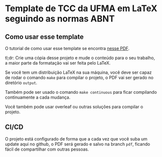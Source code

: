 # Template de TCC da UFMA em LaTeX seguindo as normas ABNT

## Como usar esse template

O tutorial de como usar esse template se encontra [nesse PDF](https://github.com/alyssoncs/ufma-tcc-template/blob/pdf/monografia.pdf).

tl;dr: Crie uma cópia desse projeto e mude o conteúdo para o seu trabalho, a maior parte da formatação vai ser feita pelo LaTeX.

Se você tem um distribuição LaTeX na sua máquina, você deve ser capaz de rodar o comando `make` para compilar o projeto, o PDF vai ser gerado no diretório `output`.

Também pode ser usado o comando `make continuous` para ficar compilando continuamente a cada mudança.

Você também pode usar overleaf ou outras soluções para compilar o projeto.

## CI/CD

O projeto está configurado de forma que a cada vez que você suba um update aqui no github, o PDF será gerado e salvo na branch `pdf`, ficando fácil de compartilhar com outras pessoas.


